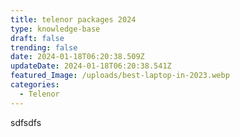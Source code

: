 ```yaml
---
title: telenor packages 2024
type: knowledge-base
draft: false
trending: false
date: 2024-01-18T06:20:38.509Z
updateDate: 2024-01-18T06:20:38.541Z
featured_Image: /uploads/best-laptop-in-2023.webp
categories:
  - Telenor
---
```

s﻿dfsdfs